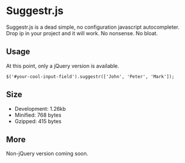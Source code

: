 Suggestr.js
===========

Suggestr.js is a dead simple, no configuration javascript autocompleter. Drop
ip in your project and it will work. No nonsense. No bloat.

Usage
-----

At this point, only a jQuery version is available.

    $('#your-cool-input-field').suggestr(['John', 'Peter', 'Mark']);


Size
----

* Development: 1.26kb
* Minified: 768 bytes
* Gzipped: 415 bytes


More
----

Non-jQuery version coming soon.
